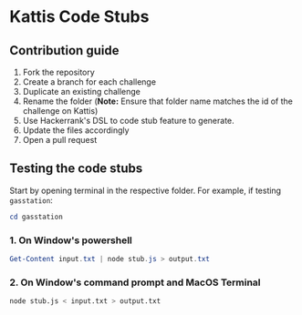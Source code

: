 # Kattis Code Stubs

## Contribution guide

1. Fork the repository
2. Create a branch for each challenge
3. Duplicate an existing challenge
4. Rename the folder (**Note:** Ensure that folder name matches the id of the challenge on Kattis)
5. Use Hackerrank's DSL to code stub feature to generate.
6. Update the files accordingly
7. Open a pull request

## Testing the code stubs

Start by opening terminal in the respective folder. For example, if testing `gasstation`:

```powershell
cd gasstation
```

### 1. On Window's powershell

```powershell
Get-Content input.txt | node stub.js > output.txt
```

### 2. On Window's command prompt and MacOS Terminal

```bash
node stub.js < input.txt > output.txt
```
